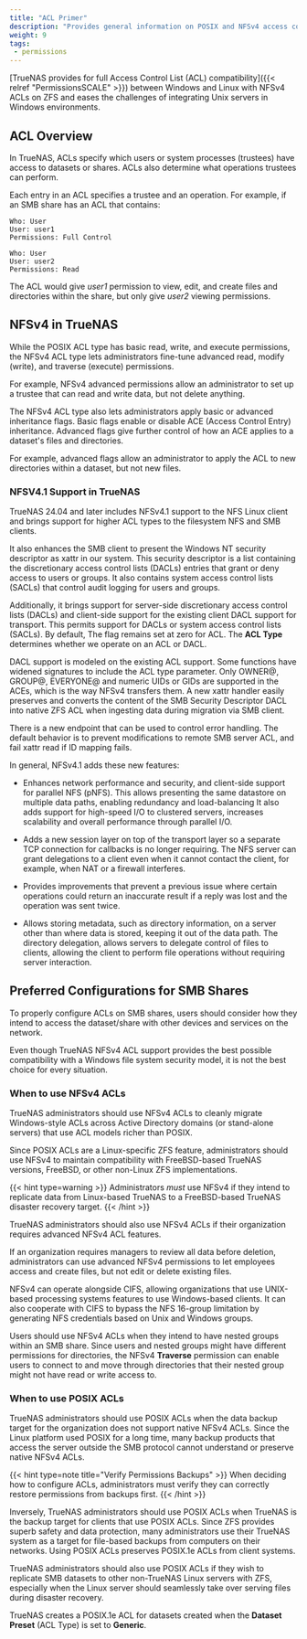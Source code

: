 ```yaml
---
title: "ACL Primer"
description: "Provides general information on POSIX and NFSv4 access control lists (ACLs) in TrueNAS systems and when to use them."
weight: 9
tags:
 - permissions
---
```


[TrueNAS provides for full Access Control List (ACL) compatibility]({{< relref "PermissionsSCALE" >}}) between Windows and Linux with NFSv4 ACLs on ZFS and eases the challenges of integrating Unix servers in Windows environments.

## ACL Overview

In TrueNAS, ACLs specify which users or system processes (trustees) have access to datasets or shares.
ACLs also determine what operations trustees can perform.

Each entry in an ACL specifies a trustee and an operation.
For example, if an SMB share has an ACL that contains:

```  
Who: User
User: user1
Permissions: Full Control

Who: User
User: user2
Permissions: Read
```

The ACL would give *user1* permission to view, edit, and create files and directories within the share, but only give *user2* viewing permissions.

## NFSv4 in TrueNAS

While the POSIX ACL type has basic read, write, and execute permissions, the NFSv4 ACL type lets administrators fine-tune advanced read, modify (write), and traverse (execute) permissions.

For example, NFSv4 advanced permissions allow an administrator to set up a trustee that can read and write data, but not delete anything.

The NFSv4 ACL type also lets administrators apply basic or advanced inheritance flags.
Basic flags enable or disable ACE (Access Control Entry) inheritance.
Advanced flags give further control of how an ACE applies to a dataset's files and directories.

For example, advanced flags allow an administrator to apply the ACL to new directories within a dataset, but not new files.

### NFSV4.1 Support in TrueNAS

TrueNAS 24.04 and later includes NFSv4.1 support to the NFS Linux client and brings support for higher ACL types to the filesystem NFS and SMB clients.

It also enhances the SMB client to present the Windows NT security descriptor as xattr in our system.
This security descriptor is a list containing the discretionary access control lists (DACLs) entries that grant or deny access to users or groups.
It also contains system access control lists (SACLs) that control audit logging for users and groups.

Additionally, it brings support for server-side discretionary access control lists (DACLs) and client-side support for the existing client DACL support for transport.
This permits support for DACLs or system access control lists (SACLs).
By default, The flag remains set at zero for ACL.
The **ACL Type** determines whether we operate on an ACL or DACL.

DACL support is modeled on the existing ACL support.
Some functions have widened signatures to include the ACL type parameter.
Only OWNER@, GROUP@, EVERYONE@ and numeric UIDs or GIDs are supported in the ACEs, which is the way NFSv4 transfers them.
A new xattr handler easily preserves and converts the content of the SMB Security Descriptor DACL into native ZFS ACL when ingesting data during migration via SMB client.

There is a new endpoint that can be used to control error handling.
The default behavior is to prevent modifications to remote SMB server ACL, and fail xattr read if ID mapping fails.

In general, NFSv4.1 adds these new features:

* Enhances network performance and security, and client-side support for parallel NFS (pNFS).
  This allows presenting the same datastore on multiple data paths, enabling redundancy and load-balancing
  It also adds support for high-speed I/O to clustered servers, increases scalability and overall performance through parallel I/O.

* Adds a new session layer on top of the transport layer so a separate TCP connection for callbacks is no longer requiring.
  The NFS server can grant delegations to a client even when it cannot contact the client, for example, when NAT or a firewall interferes.

* Provides improvements that prevent a previous issue where certain operations could return an inaccurate result if a reply was lost and the operation was sent twice.

* Allows storing metadata, such as directory information, on a server other than where data is stored, keeping it out of the data path.
  The directory delegation, allows servers to delegate control of files to clients, allowing the client to perform file operations without requiring server interaction.

## Preferred Configurations for SMB Shares

To properly configure ACLs on SMB shares, users should consider how they intend to access the dataset/share with other devices and services on the network.

Even though TrueNAS NFSv4 ACL support provides the best possible compatibility with a Windows file system security model, it is not the best choice for every situation.

### When to use NFSv4 ACLs

TrueNAS administrators should use NFSv4 ACLs to cleanly migrate Windows-style ACLs across Active Directory domains (or stand-alone servers) that use ACL models richer than POSIX.

Since POSIX ACLs are a Linux-specific ZFS feature, administrators should use NFSv4 to maintain compatibility with FreeBSD-based TrueNAS versions, FreeBSD, or other non-Linux ZFS implementations.

{{< hint type=warning >}}
Administrators *must* use NFSv4 if they intend to replicate data from Linux-based TrueNAS to a FreeBSD-based TrueNAS disaster recovery target.
{{< /hint >}}

TrueNAS administrators should also use NFSv4 ACLs if their organization requires advanced NFSv4 ACL features.

If an organization requires managers to review all data before deletion, administrators can use advanced NFSv4 permissions to let employees access and create files, but not edit or delete existing files.

NFSv4 can operate alongside CIFS, allowing organizations that use UNIX-based processing systems features to use Windows-based clients.
It can also cooperate with CIFS to bypass the NFS 16-group limitation by generating NFS credentials based on Unix and Windows groups.

Users should use NFSv4 ACLs when they intend to have nested groups within an SMB share.
Since users and nested groups might have different permissions for directories, the NFSv4 **Traverse** permission can enable users to connect to and move through directories that their nested group might not have read or write access to.

### When to use POSIX ACLs

TrueNAS administrators should use POSIX ACLs when the data backup target for the organization does not support native NFSv4 ACLs.
Since the Linux platform used POSIX for a long time, many backup products that access the server outside the SMB protocol cannot understand or preserve native NFSv4 ACLs.

{{< hint type=note title="Verify Permissions Backups" >}}
When deciding how to configure ACLs, administrators must verify they can correctly restore permissions from backups first.
{{< /hint >}}

Inversely, TrueNAS administrators should use POSIX ACLs when TrueNAS is the backup target for clients that use POSIX ACLs.
Since ZFS provides superb safety and data protection, many administrators use their TrueNAS system as a target for file-based backups from computers on their networks.
Using POSIX ACLs preserves POSIX.1e ACLs from client systems.

TrueNAS administrators should also use POSIX ACLs if they wish to replicate SMB datasets to other non-TrueNAS Linux servers with ZFS, especially when the Linux server should seamlessly take over serving files during disaster recovery.

TrueNAS creates a POSIX.1e ACL for datasets created when the **Dataset Preset** (ACL Type) is set to **Generic**.
